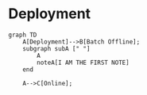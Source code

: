 # Deployment

```mermaid
graph TD
    A[Deployment]-->B[Batch Offline];
    subgraph subA [" "]
        A
        noteA[I AM THE FIRST NOTE]
    end

    A-->C[Online];
```